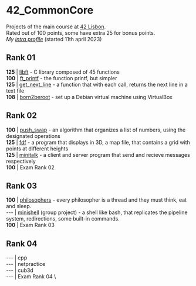 # 42_CommonCore

Projects of the main course at [42 Lisbon](https://www.42lisboa.com/).\
Rated out of 100 points, some have extra 25 for bonus points.\
*My [intra profile](https://profile.intra.42.fr/users/rvaz)* (started 11th april 2023)

## Rank 01
**125** | [libft](./rank01/libft) - C library composed of 45 functions\
**100** | [ft_printf](./rank01/ft_printf) - the function printf, but simpler\
**125** | [get_next_line](./rank01/get_next_line) - a function that with each call, returns the next line in a text file\
**108** | [born2beroot](./rank01/born2beroot) - set up a Debian virtual machine using VirtualBox

## Rank 02
**100** | [push_swap](./rank02/push_swap) - an algorithm that organizes a list of numbers, using the designated operations\
**125** | [fdf](./rank02/fdf) - a program that displays in 3D, a map file, that contains a grid with points at different heights\
**125** | [minitalk](./rank02/minitalk) - a client and server program that send and recieve messages respectively\
**100** | Exam Rank 02

## Rank 03
**100** | [philosophers](./rank03/philosophers) - every philosopher is a thread and they must think, eat and sleep.\
--- | [minishell](https://github.com/rafaelva-z/minishell) (group project) - a shell like bash, that replicates the pipeline system, redirections, some built-in commands.\
**100** | Exam Rank 03

## Rank 04
--- | cpp \
--- | netpractice \
--- | cub3d \
--- | Exam Rank 04 \
